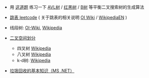 - 用 [这道题](https://leetcode.cn/problems/balance-a-binary-search-tree) 练习一下 [AVL树](https://zh.wikipedia.org/wiki/AVL%E6%A0%91) / [红黑树](https://zh.wikipedia.org/wiki/%E7%BA%A2%E9%BB%91%E6%A0%91) / [B树](https://zh.wikipedia.org/wiki/B%E6%A0%91) 等平衡二叉搜索树的生成算法

- [跳表 leetcode](https://leetcode.cn/problems/design-skiplist/description/) ( 关于跳表的相关说明 [OI Wiki](https://oi-wiki.org/ds/skiplist/) / [WikipediaEN](https://en.wikipedia.org/wiki/Skip_list) )

- 线段树:  [OI-Wiki](https://oi-wiki.org/ds/seg/),  [Wikipedia](https://zh.wikipedia.org/zh-cn/%E7%B7%9A%E6%AE%B5%E6%A8%B9_(%E5%84%B2%E5%AD%98%E5%8D%80%E9%96%93))

- [二叉空间划分](https://zh.wikipedia.org/wiki/%E4%BA%8C%E5%8F%89%E7%A9%BA%E9%97%B4%E5%88%86%E5%89%B2)
    - 四叉树 [Wikipedia](https://zh.wikipedia.org/wiki/%E5%9B%9B%E5%8F%89%E6%A0%91)
    - 八叉树 [Wikipedia](https://zh.wikipedia.org/wiki/%E5%85%AB%E5%8F%89%E6%A0%91)
    - k-d树: [Wikipedia](https://zh.wikipedia.org/wiki/K-d%E6%A0%91)

- [垃圾回收的基本知识（MS .NET）](https://learn.microsoft.com/zh-cn/dotnet/standard/garbage-collection/fundamentals)








